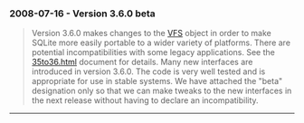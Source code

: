 ### 2008\-07\-16 \- Version 3\.6\.0 beta


> Version 3\.6\.0 makes changes to the [VFS](c3ref/vfs.html) object in order
>  to make SQLite more easily portable to a wider variety of platforms.
>  There are potential incompatibilities with some legacy applications.
>  See the [35to36\.html](35to36.html) document for details.
>  Many new interfaces are introduced in version 3\.6\.0\. The code is
>  very well tested and is appropriate for use in stable systems. We
>  have attached the "beta" designation only so that we can make tweaks to
>  the new interfaces in the next release without having to declare an
>  incompatibility.



---

